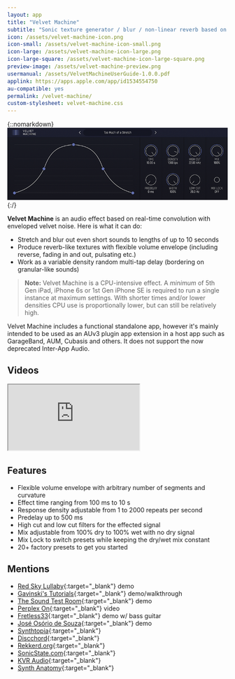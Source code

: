 ```yaml
---
layout: app
title: "Velvet Machine"
subtitle: "Sonic texture generator / blur / non-linear reverb based on velvet noise convolution (AUv3, iPad and iPhone)"
icon: /assets/velvet-machine-icon.png
icon-small: /assets/velvet-machine-icon-small.png
icon-large: /assets/velvet-machine-icon-large.png
icon-large-square: /assets/velvet-machine-icon-large-square.png
preview-image: /assets/velvet-machine-preview.png
usermanual: /assets/VelvetMachineUserGuide-1.0.0.pdf
applink: https://apps.apple.com/app/id1534554750
au-compatible: yes
permalink: /velvet-machine/
custom-stylesheet: velvet-machine.css
---
```


{::nomarkdown}
<img src="/assets/velvet-machine-screen.png" data-rjs="2" class="img-fluid d-block mx-auto mb-3" alt="Velvet Machine">
{:/}

**Velvet Machine** is an audio effect based on real-time convolution with enveloped velvet noise. Here is what it can do:
- Stretch and blur out even short sounds to lengths of up to 10 seconds
- Produce reverb-like textures with flexible volume envelope (including reverse, fading in and out, pulsating etc.)
- Work as a variable density random multi-tap delay (bordering on granular-like sounds)

> **Note:** Velvet Machine is a CPU-intensive effect. A *minimum* of 5th Gen iPad, iPhone 6s or 1st Gen iPhone SE is required to run a single instance at maximum settings. With shorter times and/or lower densities CPU use is proportionally lower, but can still be relatively high.

Velvet Machine includes a functional standalone app, however it's mainly intended to be used as an AUv3 plugin app extension in a host app such as GarageBand, AUM, Cubasis and others. It does not support the now deprecated Inter-App Audio.

## Videos

<div class="embed-responsive embed-responsive-16by9 mb-3">
  <iframe class="embed-responsive-item" src="https://www.youtube.com/embed/videoseries?list=PLJaQXsZjUetTVt8CfUcFriHNh6LvGlnXy" allowfullscreen></iframe>
</div>

## Features

- Flexible volume envelope with arbitrary number of segments and curvature
- Effect time ranging from 100 ms to 10 s
- Response density adjustable from 1 to 2000 repeats per second
- Predelay up to 500 ms
- High cut and low cut filters for the effected signal
- Mix adjustable from 100% dry to 100% wet with no dry signal
- Mix Lock to switch presets while keeping the dry/wet mix constant
- 20+ factory presets to get you started

## Mentions

* [Red Sky Lullaby](https://youtu.be/-5Gi6MAHT-g){:target="_blank"} demo
* [Gavinski's Tutorials](https://youtu.be/j49SR6Tr_vI){:target="_blank"} demo/walkthrough
* [The Sound Test Room](https://youtu.be/A8ahynTH4Tg){:target="_blank"} demo
* [Perplex On](https://youtu.be/BB8wCaXCPyY){:target="_blank"} video
* [Fretless33](https://youtu.be/r_4jN341i4o){:target="_blank"} demo w/ bass guitar
* [José Osório de Souza](https://youtu.be/dxc5T6eVTtg){:target="_blank"} demo
* [Synthtopia](https://www.synthtopia.com/content/2020/10/19/velvet-machine-brings-convolution-fairy-dust-to-your-ipad/){:target="_blank"}
* [Discchord](https://discchord.com/appnews/2020/10/17/velvet-machine-by-yuri-turov){:target="_blank"}
* [Rekkerd.org](https://rekkerd.org/stretch-and-blur-your-sound-with-the-velvet-machine-app-for-ios-auv3/){:target="_blank"}
* [SonicState.com](https://sonicstate.com/news/2020/10/20/-sonic-texture-generator-for-iphone-and-ipad/){:target="_blank"}
* [KVR Audio](https://www.kvraudio.com/news/yuri-turov-launches-velvet-machine---auv3-sonic-texture-generator-for-ipad-and-iphone-49912){:target="_blank"}
* [Synth Anatomy](https://www.synthanatomy.com/2020/10/velvet-machine-new-auv3-real-time-convolution-based-sonic-texture-generator.html){:target="_blank"}